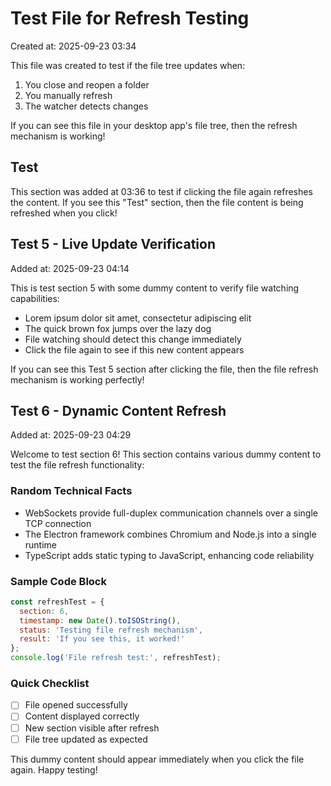 # Test File for Refresh Testing

Created at: 2025-09-23 03:34

This file was created to test if the file tree updates when:
1. You close and reopen a folder
2. You manually refresh
3. The watcher detects changes

If you can see this file in your desktop app's file tree, then the refresh mechanism is working!

## Test

This section was added at 03:36 to test if clicking the file again refreshes the content.
If you see this "Test" section, then the file content is being refreshed when you click!

## Test 5 - Live Update Verification

Added at: 2025-09-23 04:14

This is test section 5 with some dummy content to verify file watching capabilities:
- Lorem ipsum dolor sit amet, consectetur adipiscing elit
- The quick brown fox jumps over the lazy dog
- File watching should detect this change immediately
- Click the file again to see if this new content appears

If you can see this Test 5 section after clicking the file, then the file refresh mechanism is working perfectly!

## Test 6 - Dynamic Content Refresh

Added at: 2025-09-23 04:29

Welcome to test section 6! This section contains various dummy content to test the file refresh functionality:

### Random Technical Facts
- WebSockets provide full-duplex communication channels over a single TCP connection
- The Electron framework combines Chromium and Node.js into a single runtime
- TypeScript adds static typing to JavaScript, enhancing code reliability

### Sample Code Block
```javascript
const refreshTest = {
  section: 6,
  timestamp: new Date().toISOString(),
  status: 'Testing file refresh mechanism',
  result: 'If you see this, it worked!'
};
console.log('File refresh test:', refreshTest);
```

### Quick Checklist
- [ ] File opened successfully
- [ ] Content displayed correctly
- [ ] New section visible after refresh
- [ ] File tree updated as expected

This dummy content should appear immediately when you click the file again. Happy testing!